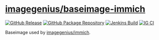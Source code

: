 <!-- DO NOT EDIT THIS FILE MANUALLY  -->

# [imagegenius/baseimage-immich](https://github.com/imagegenius/docker-baseimage-immich)

[![GitHub Release](https://img.shields.io/github/release/imagegenius/docker-baseimage-immich.svg?color=007EC6&labelColor=555555&logoColor=ffffff&style=for-the-badge&logo=github)](https://github.com/imagegenius/docker-baseimage-immich/releases)
[![GitHub Package Repository](https://shields.io/badge/GitHub%20Package-blue?logo=github&logoColor=ffffff&style=for-the-badge)](https://github.com/imagegenius/docker-baseimage-immich/packages)
[![Jenkins Build](https://img.shields.io/jenkins/build?labelColor=555555&logoColor=ffffff&style=for-the-badge&jobUrl=https%3A%2F%2Fci.imagegenius.io%2Fjob%2FDocker-Pipeline-Builders%2Fjob%2Fdocker-baseimage-immich%2Fjob%2Fmaster%2F&logo=jenkins)](https://ci.imagegenius.io/job/Docker-Pipeline-Builders/job/docker-baseimage-immich/job/master/)
[![IG CI](https://img.shields.io/badge/dynamic/yaml?color=007EC6&labelColor=555555&logoColor=ffffff&style=for-the-badge&label=CI&query=CI&url=https%3A%2F%2Fci-tests.imagegenius.io%2Fbaseimage-immich%2Flatest-master%2Fci-status.yml)](https://ci-tests.imagegenius.io/baseimage-immich/latest-master/index.html)

Baseimage used by [imagegenius/immich](https://github.com/imagegenius/docker-immich).
